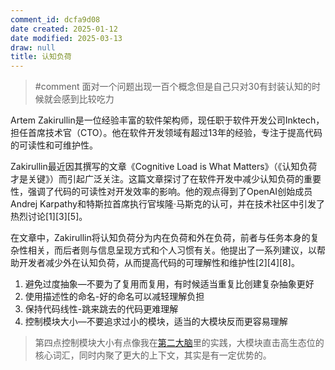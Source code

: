 ```yaml
---
comment_id: dcfa9d08
date created: 2025-01-12
date modified: 2025-03-13
draw: null
title: 认知负荷
---
```

> #comment 面对一个问题出现一百个概念但是自己只对30有封装认知的时候就会感到比较吃力

Artem Zakirullin是一位经验丰富的软件架构师，现任职于软件开发公司Inktech，担任首席技术官（CTO）。他在软件开发领域有超过13年的经验，专注于提高代码的可读性和可维护性。

Zakirullin最近因其撰写的文章《Cognitive Load is What Matters》（《认知负荷才是关键》）而引起广泛关注。这篇文章探讨了在软件开发中减少认知负荷的重要性，强调了代码的可读性对开发效率的影响。他的观点得到了OpenAI创始成员Andrej Karpathy和特斯拉首席执行官埃隆·马斯克的认可，并在技术社区中引发了热烈讨论[1][3][5]。

在文章中，Zakirullin将认知负荷分为内在负荷和外在负荷，前者与任务本身的复杂性相关，而后者则与信息呈现方式和个人习惯有关。他提出了一系列建议，以帮助开发者减少外在认知负荷，从而提高代码的可理解性和维护性[2][4][8]。

1. 避免过度抽象—不要为了复用而复用，有时候适当重复比创建复杂抽象更好
2. 使用描述性的命名-好的命名可以减轻理解负担
3. 保持代码线性-跳来跳去的代码更难理解
4. 控制模块大小—不要追求过小的模块，适当的大模块反而更容易理解

> 第四点控制模块大小有点像我在[第二大脑](第二大脑.md)里的实践，大模块直击高生态位的核心词汇，同时内聚了更大的上下文，其实是有一定优势的。
